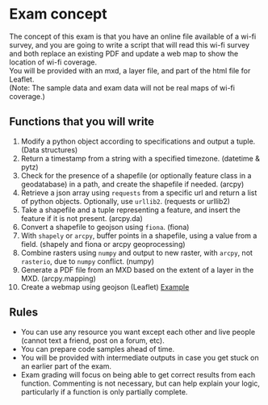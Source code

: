 # Exam concept
The concept of this exam is that you have an online file available of a wi-fi survey, and you are going to write a script that will read this wi-fi survey and both replace an existing PDF and update a web map to show the location of wi-fi coverage.  
You will be provided with an mxd, a layer file, and part of the html file for Leaflet.  
(Note: The sample data and exam data will not be real maps of wi-fi coverage.)  


## Functions that you will write  
1. Modify a python object according to specifications and output a tuple. (Data structures)  
2. Return a timestamp from a string with a specified timezone. (datetime & pytz)  
3. Check for the presence of a shapefile (or optionally feature class in a geodatabase) in a path, and create the shapefile if needed. (arcpy)  
4. Retrieve a json array using ```requests``` from a specific url and return a list of python objects. Optionally, use ```urllib2```. (requests or urllib2)  
5. Take a shapefile and a tuple representing a feature, and insert the feature if it is not present. (arcpy.da)
6. Convert a shapefile to geojson using ```fiona```. (fiona)  
7. With ```shapely``` or ```arcpy```, buffer points in a shapefile, using a value from a field. (shapely and fiona or arcpy geoprocessing)  
8. Combine rasters using ```numpy``` and output to new raster, with ```arcpy```, not ```rasterio```, due to ```numpy``` conflict. (numpy)  
9. Generate a PDF file from an MXD based on the extent of a layer in the MXD. (arcpy.mapping)  
10. Create a webmap using geojson (Leaflet) [Example](http://leafletjs.com/examples/geojson.html)  

## Rules
* You can use any resource you want except each other and live people (cannot text a friend, post on a forum, etc).  
* You can prepare code samples ahead of time.  
* You will be provided with intermediate outputs in case you get stuck on an earlier part of the exam.  
* Exam grading will focus on being able to get correct results from each function. Commenting is not necessary, but can help explain your logic, particularly if a function is only partially complete.  
